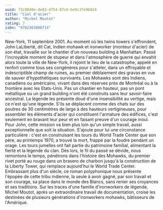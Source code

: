 ```yaml
---
uuid: 73c8040e-de83-4754-87c6-be9c37e9b824
title: "Ciel d'acier"
author: "Michel Moutot"
rating: 7
isbn: "9782363080714"
---
```


New-York, 11 septembre 2001. Au moment où les twins towers s'effrondent, John LaLiberté, dit Cat, Indien mohawk et ironworker (monteur d'acier) de son état, travaille sur le chantier d'un nouveau building à Manhattan. Passé l'incroyable moment de stupeur et dans l'atmosphère de guerre qui envahit alors toute la ville de New-York, il rejoint le lieu de la catastrophe, appelé en renfort comme tous ses congénères pour s'atteler, dans un effroyable et indescriptible champ de ruines, au premier déblaiement des gravas en vue de sauver d'hypothétiques survivants. Les Mohawks sont des Indiens, canadiens ou américains, vivant dans des réserves près de Montréal ou à la frontière avec les Etats-Unis. Pas un chantier en hauteur, pas un pont métallique ou un grand building n'ont été construits sans leur savoir-faire ancestral. La légende les présente doué d'une insensibilité au vertige, mais ce n'est qu'une légende. S'ils se déplacent comme des chats sur des poutres de 30 centimètres de large à des hauteurs vertigineuses, pour assembler les éléments d'acier qui constituent l'armature des édifices, c'est seulement en bravant leur peur et en faisant preuve d'un courage inouï. Pour John, cette mission va bien plus loin qu'un simple travail, aussi exceptionnelle que soit la situation. S'ajoute pour lui une circonstance particulière : c'est en construisant les tours du World Trade Center que son père, au printemps 1970, a trouvé la mort, frappé par la foudre pendant un orage. Les tours jumelles ont fait partie du patrimoine familial, alimentant la fierté et la légende du clan. Dès lors, le fil du passé se dévide, nous remontons le temps, pénétrons dans l'histoire des Mohawks, du premier rivet porté au rouge dans un brasero de charbon jusqu'à la construction de la Liberty Tower, qui remplace aujourd'hui le World Trade Center. Embrassant plus d'un siècle, ce roman polyphonique nous présente l'épopée de cette tribu indienne, la seule à avoir gagné, par son travail et son courage, sa place dans le monde des Blancs, sans renier ses croyances et ses traditions. Sur les traces d'une famille d'ironworkers de légende, Michel Moutot, après un extraordinaire travail de documentation, croise les destinées de plusieurs générations d'ironworkers mohawks, bâtisseurs de l'Amérique.